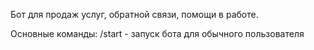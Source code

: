 Бот для продаж услуг, обратной связи, помощи в работе.

Основные команды:
/start - запуск бота для обычного пользователя


